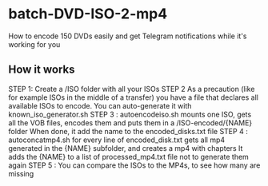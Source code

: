 # batch-DVD-ISO-2-mp4
How to encode 150 DVDs easily and get Telegram notifications while it's working for you

## How it works 
STEP 1: 
Create a /ISO folder with all your ISOs
STEP 2
As a precaution (like for example ISOs in the middle of a transfer) you have a file that declares all available ISOs to encode.
You can auto-generate it with known_iso_generator.sh
STEP 3 :
autoencodeiso.sh mounts one ISO, gets all the VOB files, encodes them and puts them in a /ISO-encoded/{NAME} folder
When done, it add the name to the encoded_disks.txt file
STEP 4 :
autoconcatmp4.sh for every line of encoded_disk.txt gets all mp4 generated in the {NAME} subfolder, and creates a mp4 with chapters
It adds the {NAME} to a list of processed_mp4.txt file not to generate them again
STEP 5 :
You can compare the ISOs to the MP4s, to see how many are missing
